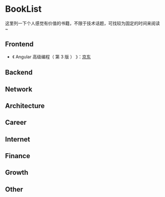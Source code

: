 # BookList

这里列一下个人感觉有价值的书籍，不限于技术话题，可找较为固定的时间来阅读~

## Frontend

- 《 Angular 高级编程（ 第 3 版 ） 》：[京东](https://item.jd.com/12531877.html)

## Backend

## Network

## Architecture

## Career

## Internet

## Finance

## Growth

## Other

